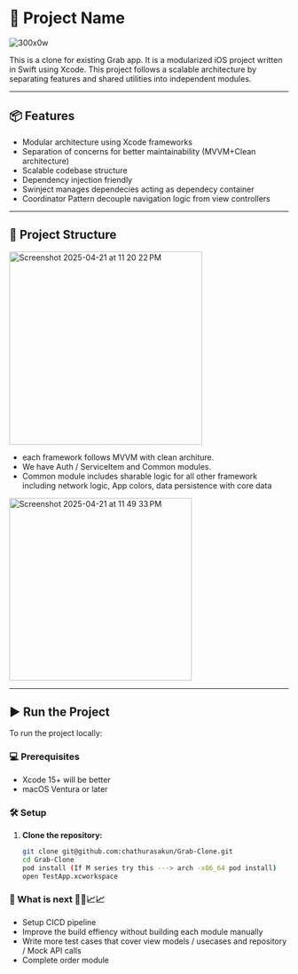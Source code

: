 # 🚀 Project Name

![300x0w](https://github.com/user-attachments/assets/cd646539-6030-4905-85f8-924bf7a3ef94)


This is a clone for existing Grab app. It is a modularized iOS project written in Swift using Xcode. This project follows a scalable architecture by separating features and shared utilities into independent modules.

---

## 📦 Features

- Modular architecture using Xcode frameworks
- Separation of concerns for better maintainability (MVVM+Clean architecture)
- Scalable codebase structure
- Dependency injection friendly
- Swinject manages dependecies acting as dependecy container
- Coordinator Pattern decouple navigation logic from view controllers

---

## 📁 Project Structure

<img width="348" alt="Screenshot 2025-04-21 at 11 20 22 PM" src="https://github.com/user-attachments/assets/bc9712ec-288b-4884-b78e-201920766ac9" />

- each framework follows MVVM with clean architure.
- We have Auth / ServiceItem and Common modules.
- Common module includes sharable logic for all other framework including network logic, App colors, data persistence with core data

<img width="329" alt="Screenshot 2025-04-21 at 11 49 33 PM" src="https://github.com/user-attachments/assets/c8f0d5ee-0160-4c51-847a-bead6faab0df" />

---

## ▶️ Run the Project

To run the project locally:

### 💻 Prerequisites
- Xcode 15+ will be better
- macOS Ventura or later

### 🛠 Setup

1. **Clone the repository:**
   ```bash
   git clone git@github.com:chathurasakun/Grab-Clone.git
   cd Grab-Clone
   pod install (If M series try this ---> arch -x86_64 pod install)
   open TestApp.xcworkspace

### 🧭 What is next 🤔💡📈📈

- Setup CICD pipeline
- Improve the build effiency without building each module manually
- Write more test cases that cover view models / usecases and repository / Mock API calls
- Complete order module 



